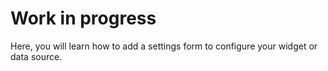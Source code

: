 # Work in progress

Here, you will learn how to add a settings form to configure your widget or data source.